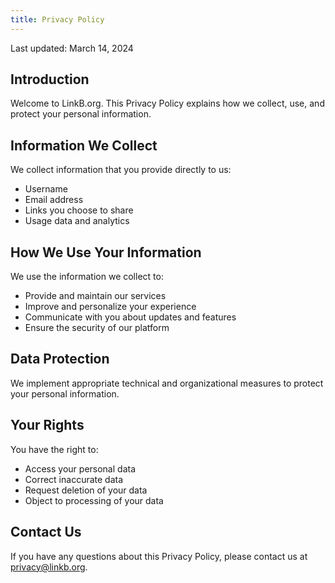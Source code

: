 ```yaml
---
title: Privacy Policy
---
```


Last updated: March 14, 2024

## Introduction

Welcome to LinkB.org. This Privacy Policy explains how we collect, use, and protect your personal information.

## Information We Collect

We collect information that you provide directly to us:
- Username
- Email address
- Links you choose to share
- Usage data and analytics

## How We Use Your Information

We use the information we collect to:
- Provide and maintain our services
- Improve and personalize your experience
- Communicate with you about updates and features
- Ensure the security of our platform

## Data Protection

We implement appropriate technical and organizational measures to protect your personal information.

## Your Rights

You have the right to:
- Access your personal data
- Correct inaccurate data
- Request deletion of your data
- Object to processing of your data

## Contact Us

If you have any questions about this Privacy Policy, please contact us at privacy@linkb.org.